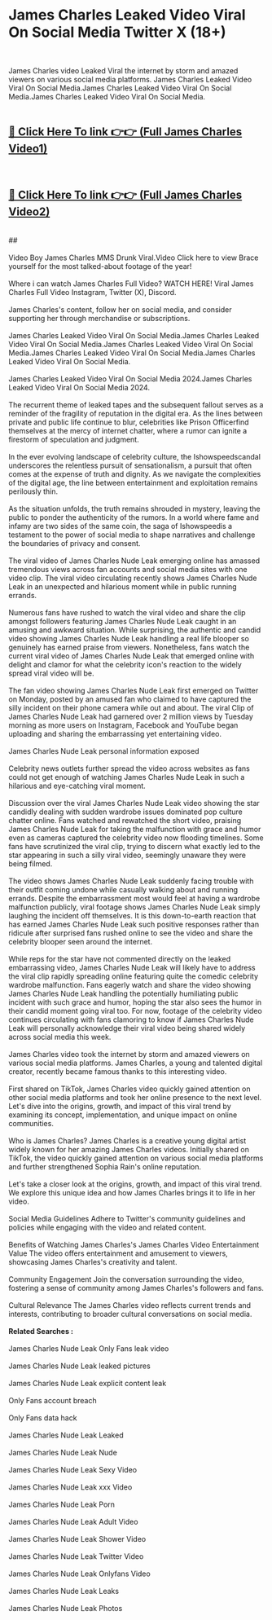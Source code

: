 # James Charles Leaked Video Viral On Social Media Twitter X (18+) <br>
<br>

James Charles video Leaked Viral the internet by storm and amazed viewers on various social media platforms. James Charles Leaked Video Viral On Social Media.James Charles Leaked Video Viral On Social Media.James Charles Leaked Video Viral On Social Media.<br>
 <br>

##  <a href="https://play.trustnlinepharmacy.us?title=Full James_Charles&ref=git">🔴 Click Here To link 👉👉 (Full James Charles Video1)</a><br>
  <br>

##  <a href="https://play.trustnlinepharmacy.us?title=Full James_Charles&ref=git">🔴 Click Here To link 👉👉 (Full James Charles Video2)</a><br>
  <br>
  ##


  <br>

  <br>
Video Boy James Charles MMS Drunk Viral.Video Click here to view Brace yourself for the most talked-about footage of the year!
<br><br>
Where i can watch James Charles Full Video? WATCH HERE! Viral James Charles Full Video Instagram, Twitter (X), Discord.
<br><br>
James Charles's content, follow her on social media, and consider supporting her through merchandise or subscriptions.
<br><br>
James Charles Leaked Video Viral On Social Media.James Charles Leaked Video Viral On Social Media.James Charles Leaked Video Viral On Social Media.James Charles Leaked Video Viral On Social Media.James Charles Leaked Video Viral On Social Media.
<br><br>
James Charles Leaked Video Viral On Social Media 2024.James Charles Leaked Video Viral On Social Media 2024.
<br><br>
The recurrent theme of leaked tapes and the subsequent fallout serves as a reminder of the fragility of reputation in the digital era. As the lines between private and public life continue to blur, celebrities like Prison Officerfind themselves at the mercy of internet chatter, where a rumor can ignite a firestorm of speculation and judgment.
<br><br>
In the ever evolving landscape of celebrity culture, the Ishowspeedscandal underscores the relentless pursuit of sensationalism, a pursuit that often comes at the expense of truth and dignity. As we navigate the complexities of the digital age, the line between entertainment and exploitation remains perilously thin.
<br><br>
As the situation unfolds, the truth remains shrouded in mystery, leaving the public to ponder the authenticity of the rumors. In a world where fame and infamy are two sides of the same coin, the saga of Ishowspeedis a testament to the power of social media to shape narratives and challenge the boundaries of privacy and consent.
<br><br>
The viral video of James Charles Nude Leak emerging online has amassed tremendous views across fan accounts and social media sites with one video clip. The viral video circulating recently shows James Charles Nude Leak in an unexpected and hilarious moment while in public running errands.
<br><br>
Numerous fans have rushed to watch the viral video and share the clip amongst followers featuring James Charles Nude Leak caught in an amusing and awkward situation. While surprising, the authentic and candid video showing James Charles Nude Leak handling a real life blooper so genuinely has earned praise from viewers. Nonetheless, fans watch the current viral video of James Charles Nude Leak that emerged online with delight and clamor for what the celebrity icon's reaction to the widely spread viral video will be.
<br><br>
The fan video showing James Charles Nude Leak first emerged on Twitter on Monday, posted by an amused fan who claimed to have captured the silly incident on their phone camera while out and about. The viral Clip of James Charles Nude Leak had garnered over 2 million views by Tuesday morning as more users on Instagram, Facebook and YouTube began uploading and sharing the embarrassing yet entertaining video.
<br><br>
James Charles Nude Leak personal information exposed
<br><br>
Celebrity news outlets further spread the video across websites as fans could not get enough of watching James Charles Nude Leak in such a hilarious and eye-catching viral moment.
<br><br>
Discussion over the viral James Charles Nude Leak video showing the star candidly dealing with sudden wardrobe issues dominated pop culture chatter online. Fans watched and rewatched the short video, praising James Charles Nude Leak for taking the malfunction with grace and humor even as cameras captured the celebrity video now flooding timelines. Some fans have scrutinized the viral clip, trying to discern what exactly led to the star appearing in such a silly viral video, seemingly unaware they were being filmed.
<br><br>
The video shows James Charles Nude Leak suddenly facing trouble with their outfit coming undone while casually walking about and running errands. Despite the embarrassment most would feel at having a wardrobe malfunction publicly, viral footage shows James Charles Nude Leak simply laughing the incident off themselves. It is this down-to-earth reaction that has earned James Charles Nude Leak such positive responses rather than ridicule after surprised fans rushed online to see the video and share the celebrity blooper seen around the internet.
<br><br>
While reps for the star have not commented directly on the leaked embarrassing video, James Charles Nude Leak will likely have to address the viral clip rapidly spreading online featuring quite the comedic celebrity wardrobe malfunction. Fans eagerly watch and share the video showing James Charles Nude Leak handling the potentially humiliating public incident with such grace and humor, hoping the star also sees the humor in their candid moment going viral too. For now, footage of the celebrity video continues circulating with fans clamoring to know if James Charles Nude Leak will personally acknowledge their viral video being shared widely across social media this week.
<br><br>
James Charles video took the internet by storm and amazed viewers on various social media platforms. James Charles, a young and talented digital creator, recently became famous thanks to this interesting video.
<br><br>
First shared on TikTok, James Charles video quickly gained attention on other social media platforms and took her online presence to the next level. Let's dive into the origins, growth, and impact of this viral trend by examining its concept, implementation, and unique impact on online communities.
<br><br>
Who is James Charles? James Charles is a creative young digital artist widely known for her amazing James Charles videos. Initially shared on TikTok, the video quickly gained attention on various social media platforms and further strengthened Sophia Rain's online reputation.
<br><br>
Let's take a closer look at the origins, growth, and impact of this viral trend. We explore this unique idea and how James Charles brings it to life in her video.
<br><br>
Social Media Guidelines Adhere to Twitter's community guidelines and policies while engaging with the video and related content.
<br><br>
Benefits of Watching James Charles's James Charles Video Entertainment Value The video offers entertainment and amusement to viewers, showcasing James Charles's creativity and talent.
<br><br>
Community Engagement Join the conversation surrounding the video, fostering a sense of community among James Charles's followers and fans.
<br><br>
Cultural Relevance The James Charles video reflects current trends and interests, contributing to broader cultural conversations on social media.
<br><br>
<strong>Related Searches :</strong>
<br><br>
James Charles Nude Leak Only Fans leak video
<br><br>
James Charles Nude Leak leaked pictures
<br><br>
James Charles Nude Leak explicit content leak
<br><br>
Only Fans account breach
<br><br>
Only Fans data hack
<br><br>
James Charles Nude Leak Leaked
<br><br>
James Charles Nude Leak Nude
<br><br>
James Charles Nude Leak Sexy Video
<br><br>
James Charles Nude Leak xxx Video
<br><br>
James Charles Nude Leak Porn
<br><br>
James Charles Nude Leak Adult Video
<br><br>
James Charles Nude Leak Shower Video
<br><br>
James Charles Nude Leak Twitter Video
<br><br>
James Charles Nude Leak Onlyfans Video
<br><br>
James Charles Nude Leak Leaks
<br><br>
James Charles Nude Leak Photos